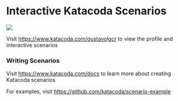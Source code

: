 # Interactive Katacoda Scenarios

[![](http://shields.katacoda.com/katacoda/gustavolgcr/count.svg)](https://www.katacoda.com/gustavolgcr "Get your profile on Katacoda.com")

Visit https://www.katacoda.com/gustavolgcr to view the profile and interactive scenarios

### Writing Scenarios
Visit https://www.katacoda.com/docs to learn more about creating Katacoda scenarios

For examples, visit https://github.com/katacoda/scenario-example
